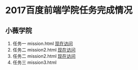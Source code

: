 
# 2017百度前端学院任务完成情况
小薇学院
---------------
1. 任务一 mission.html  [现在访问](https://a294465800.github.io/baidu-mission/mission1.html)
2. 任务二 mission2.html  [现在访问](https://a294465800.github.io/baidu-mission/mission2.html)
2. 任务二 mission2.html  [现在访问](https://a294465800.github.io/baidu-mission/mission3.html)
3. 任务三 mission3.html  
